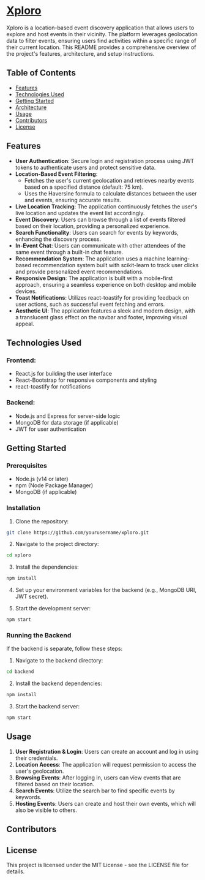 # [Xploro](https://xploro-one.vercel.app/) 

Xploro is a location-based event discovery application that allows users to explore and host events in their vicinity. The platform leverages geolocation data to filter events, ensuring users find activities within a specific range of their current location. This README provides a comprehensive overview of the project's features, architecture, and setup instructions.

## Table of Contents
- [Features](#features)
- [Technologies Used](#technologies-used)
- [Getting Started](#getting-started)
- [Architecture](#architecture)
- [Usage](#usage)
- [Contributors](#contributors)
- [License](#license)

## Features
- **User Authentication**: Secure login and registration process using JWT tokens to authenticate users and protect sensitive data.
- **Location-Based Event Filtering**:
  - Fetches the user's current geolocation and retrieves nearby events based on a specified distance (default: 75 km).
  - Uses the Haversine formula to calculate distances between the user and events, ensuring accurate results.
- **Live Location Tracking**: The application continuously fetches the user's live location and updates the event list accordingly.
- **Event Discovery**: Users can browse through a list of events filtered based on their location, providing a personalized experience.
- **Search Functionality**: Users can search for events by keywords, enhancing the discovery process.
- **In-Event Chat**: Users can communicate with other attendees of the same event through a built-in chat feature.
- **Recommendation System**: The application uses a machine learning-based recommendation system built with scikit-learn to track user clicks and provide personalized event recommendations.
- **Responsive Design**: The application is built with a mobile-first approach, ensuring a seamless experience on both desktop and mobile devices.
- **Toast Notifications**: Utilizes react-toastify for providing feedback on user actions, such as successful event fetching and errors.
- **Aesthetic UI**: The application features a sleek and modern design, with a translucent glass effect on the navbar and footer, improving visual appeal.

## Technologies Used
### Frontend:
- React.js for building the user interface
- React-Bootstrap for responsive components and styling
- react-toastify for notifications

### Backend:
- Node.js and Express for server-side logic
- MongoDB for data storage (if applicable)
- JWT for user authentication

## Getting Started

### Prerequisites
- Node.js (v14 or later)
- npm (Node Package Manager)
- MongoDB (if applicable)

### Installation
1. Clone the repository:
```bash
git clone https://github.com/yourusername/xploro.git
```

2. Navigate to the project directory:
```bash
cd xploro
```

3. Install the dependencies:
```bash
npm install
```

4. Set up your environment variables for the backend (e.g., MongoDB URI, JWT secret).

5. Start the development server:
```bash
npm start
```

### Running the Backend
If the backend is separate, follow these steps:

1. Navigate to the backend directory:
```bash
cd backend
```

2. Install the backend dependencies:
```bash
npm install
```

3. Start the backend server:
```bash
npm start
```

## Usage
1. **User Registration & Login**: Users can create an account and log in using their credentials.
2. **Location Access**: The application will request permission to access the user's geolocation.
3. **Browsing Events**: After logging in, users can view events that are filtered based on their location.
4. **Search Events**: Utilize the search bar to find specific events by keywords.
5. **Hosting Events**: Users can create and host their own events, which will also be visible to others.

## Contributors


## License
This project is licensed under the MIT License - see the LICENSE file for details.
